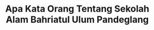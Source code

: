 ---
enable: true
title: "Apa Kata Orang Tentang Sekolah Alam Bahriatul Ulum Pandeglang"
description: "Baca beberapa testimoni di bawah ini untuk mengetahui pendapat orang tentang kami."

# Testimonials
testimonials:
  - name: "Ahmad Darmawan"
    designation: "Alumni 2024"
    avatar: "/images/avatar-sm.png"
    content: "Sekolah Alam Bahriatul Ulum Pandeglang bukan hanya tempat saya belajar, tetapi juga tempat saya tumbuh dan berkembang. Guru-guru di sini sangat mendukung dan membantu saya mencapai potensi terbaik saya."

  - name: "Ratna Dewi"
    designation: "Alumni 2024"
    avatar: "/images/avatar-sm.png"
    content: "Saya sangat bersyukur pernah menjadi bagian dari Sekolah Alam Bahriatul Ulum Pandeglang. Fasilitas dan lingkungan sekolah ini sangat mendukung proses belajar mengajar, membuat saya merasa nyaman dan termotivasi untuk belajar."

  - name: "Siti Nurhaliza"
    designation: "Alumni 2024"
    avatar: "/images/avatar-sm.png"
    content: "Sekolah Alam Bahriatul Ulum Pandeglang memberikan saya pengalaman belajar yang luar biasa. Kurikulum yang up-to-date dan program ekstrakurikuler yang beragam membuat saya siap menghadapi tantangan di masa depan."

  - name: "Budi Santoso"
    designation: "Alumni 2024"
    avatar: "/images/avatar-sm.png"
    content: "Sebagai alumni, saya bangga dengan prestasi yang telah dicapai oleh Sekolah Alam Bahriatul Ulum Pandeglang. Sekolah ini terus berkembang dan memberikan yang terbaik bagi siswa-siswinya."

  - name: "Dewi Lestari"
    designation: "Alumni 2024"
    avatar: "/images/avatar-sm.png"
    content: "Sekolah Alam Bahriatul Ulum Pandeglang adalah tempat di mana saya menemukan semangat belajar dan persahabatan sejati. Pengalaman belajar di sini sangat berharga bagi perkembangan pribadi saya."

  - name: "Fahmi Rizal"
    designation: "Alumni 2024"
    avatar: "/images/avatar-sm.png"
    content: "Lingkungan yang kondusif dan dukungan dari guru-guru yang berdedikasi membuat saya merasa diberdayakan untuk mencapai cita-cita saya. Saya merasa sangat beruntung bisa belajar di Sekolah Alam Bahriatul Ulum Pandeglang."

  - name: "Nina Larasati"
    designation: "Alumni 2024"
    avatar: "/images/avatar-sm.png"
    content: "Sekolah Alam Bahriatul Ulum Pandeglang memiliki fasilitas yang sangat baik dan mendukung proses belajar mengajar. Saya merasa sangat termotivasi untuk belajar dan mencapai prestasi terbaik saya."

  - name: "Yusuf Maulana"
    designation: "Alumni 2024"
    avatar: "/images/avatar-sm.png"
    content: "Pengalaman belajar di Sekolah Alam Bahriatul Ulum Pandeglang sangat berkesan. Guru-guru yang berdedikasi dan lingkungan yang ramah membuat saya merasa nyaman dan termotivasi untuk belajar."

  - name: "Rina Oktaviani"
    designation: "Alumni 2024"
    avatar: "/images/avatar-sm.png"
    content: "Saya sangat bangga menjadi bagian dari Sekolah Alam Bahriatul Ulum Pandeglang. Sekolah ini memberikan saya fondasi yang kuat untuk melanjutkan pendidikan dan meraih kesuksesan di masa depan."

  - name: "Agus Setiawan"
    designation: "Alumni 2024"
    avatar: "/images/avatar-sm.png"
    content: "Sekolah Alam Bahriatul Ulum Pandeglang adalah tempat di mana saya menemukan passion saya. Dukungan dari guru-guru dan fasilitas yang lengkap membuat saya bisa mengembangkan diri dengan baik."
---